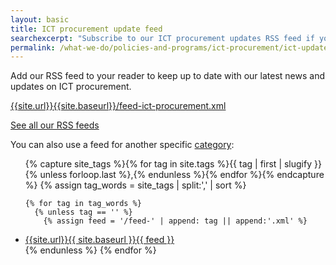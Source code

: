 ```yaml
---
layout: basic
title: ICT procurement update feed
searchexcerpt: "Subscribe to our ICT procurement updates RSS feed if you wish to stay informed about the latest news and updates on this site"
permalink: /what-we-do/policies-and-programs/ict-procurement/ict-updates-feeds/
---
```


Add our RSS feed to your reader to keep up to date with our latest news and updates on ICT procurement.

[{{site.url}}{{site.baseurl}}/feed-ict-procurement.xml]({{site.url}}{{site.baseurl}}/feed-ict-procurement.xml)

[See all our RSS feeds]({{site.url}}{{site.baseurl}}/feed)

You can also use a feed for another specific [category]({{site.baseurl}}/tags/):

<ul>
    {% capture site_tags %}{% for tag in site.tags %}{{ tag | first | slugify }}{% unless forloop.last %},{% endunless %}{%
    endfor %}{% endcapture %}
    {% assign tag_words = site_tags | split:',' | sort %}

    {% for tag in tag_words %}
      {% unless tag == '' %}
        {% assign feed = '/feed-' | append: tag || append:'.xml' %}
  <li><a href="{{site.url}}{{ site.baseurl }}{{ feed }}">{{site.url}}{{ site.baseurl }}{{ feed }}</a></li>
      {% endunless %}
    {% endfor %}
</ul>
